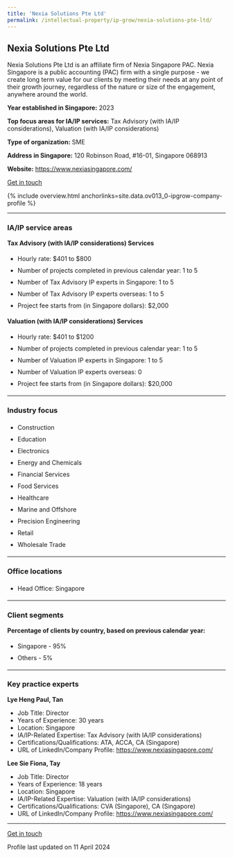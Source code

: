 ```yaml
---
title: 'Nexia Solutions Pte Ltd'
permalink: /intellectual-property/ip-grow/nexia-solutions-pte-ltd/
---
```


## Nexia Solutions Pte Ltd

Nexia Solutions Pte Ltd is an affiliate firm of Nexia Singapore PAC. Nexia Singapore is a public accounting (PAC) firm with a single purpose - we create long term value for our clients by meeting their needs at any point of their growth journey, regardless of the nature or size of the engagement, anywhere around the world.

<b>Year established in Singapore:</b> 2023

<b>Top focus areas for IA/IP services:</b> Tax Advisory (with IA/IP considerations), Valuation (with IA/IP considerations)

<b>Type of organization:</b> SME

<b>Address in Singapore:</b> 120 Robinson Road, #16-01, Singapore 068913

<b>Website:</b> <a href='https://www.nexiasingapore.com/'>https://www.nexiasingapore.com/</a>

<a class='btn' href='https://form.gov.sg/650bb6434284830013f329a3' target='_blank' rel='noopener'>Get in touch</a>

{% include overview.html anchorlinks=site.data.ov013_0-ipgrow-company-profile %}

---
<a name='ip-related-service-areas'></a>
### IA/IP service areas

**Tax Advisory (with IA/IP considerations) Services**

<ul>
<li style='line-height: 27px; margin: 0px 0px !important'>Hourly rate:  $401 to $800</li>
<li style='line-height: 27px; margin: 0px 0px !important'>Number of projects completed in previous calendar year: 1 to 5</li>
<li style='line-height: 27px; margin: 0px 0px !important'>Number of Tax Advisory IP experts in Singapore: 1 to 5 </li>
<li style='line-height: 27px; margin: 0px 0px !important'>Number of Tax Advisory IP experts overseas: 1 to 5 </li>
<li style='line-height: 27px; margin: 0px 0px !important'>Project fee starts from (in Singapore dollars):  $2,000</li>
</ul>

**Valuation (with IA/IP considerations) Services**

<ul>
<li style='line-height: 27px; margin: 0px 0px !important'>Hourly rate:  $401 to $1200</li>
<li style='line-height: 27px; margin: 0px 0px !important'>Number of projects completed in previous calendar year: 1 to 5</li>
<li style='line-height: 27px; margin: 0px 0px !important'>Number of Valuation IP experts in Singapore: 1 to 5</li>
<li style='line-height: 27px; margin: 0px 0px !important'>Number of Valuation IP experts overseas: 0</li>
<li style='line-height: 27px; margin: 0px 0px !important'>Project fee starts from (in Singapore dollars):  $20,000</li>
</ul>

---
<a name='industry-focus'></a>
### Industry focus

<ul><li style='line-height: 27px; margin: 0px 0px !important'> Construction</li><li style='line-height: 27px; margin: 0px 0px !important'>Education </li><li style='line-height: 27px; margin: 0px 0px !important'>Electronics </li><li style='line-height: 27px; margin: 0px 0px !important'>Energy and Chemicals </li><li style='line-height: 27px; margin: 0px 0px !important'>Financial Services </li><li style='line-height: 27px; margin: 0px 0px !important'>Food Services</li><li style='line-height: 27px; margin: 0px 0px !important'>Healthcare </li><li style='line-height: 27px; margin: 0px 0px !important'>Marine and Offshore </li><li style='line-height: 27px; margin: 0px 0px !important'>Precision Engineering</li><li style='line-height: 27px; margin: 0px 0px !important'>Retail</li><li style='line-height: 27px; margin: 0px 0px !important'>Wholesale Trade</li></ul>

---
<a name='office-locations'></a>
### Office locations

<ul><li style='line-height: 27px; margin: 0px 0px !important'> Head Office: Singapore</li></ul>

---
<a name='client-segments'></a>
### Client segments

**Percentage of clients by country, based on previous calendar year:**

<ul><li style='line-height: 27px; margin: 0px 0px !important'> Singapore - 95%</li><li style='line-height: 27px; margin: 0px 0px !important'>Others - 5%</li></ul>

---
<a name='key-practice-experts'></a>
### Key practice experts

**Lye Heng Paul, Tan**

- Job Title: Director
- Years of Experience: 30 years
- Location: Singapore
- IA/IP-Related Expertise: Tax Advisory (with IA/IP considerations)
- Certifications/Qualifications: ATA, ACCA, CA (Singapore)
- URL of LinkedIn/Company Profile: <a href="https://www.nexiasingapore.com/" target="_blank" rel="noopener">https://www.nexiasingapore.com/</a>

**Lee Sie Fiona, Tay**

- Job Title: Director
- Years of Experience: 18 years
- Location: Singapore
- IA/IP-Related Expertise: Valuation (with IA/IP considerations)
- Certifications/Qualifications: CVA (Singapore), CA (Singapore)
- URL of LinkedIn/Company Profile: <a href="https://www.nexiasingapore.com/" target="_blank" rel="noopener">https://www.nexiasingapore.com/</a>

---
<p>
<a class='btn' href='https://form.gov.sg/650bb6434284830013f329a3' target='_blank' rel='noopener'>Get in touch</a>
</p>
Profile last updated on 11 April 2024
